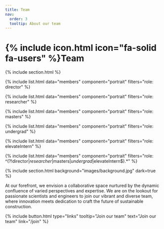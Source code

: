 ```yaml
---
title: Team
nav:
  order: 3
  tooltip: About our team
---
```



# {% include icon.html icon="fa-solid fa-users" %}Team

{% include section.html %}

{% include list.html data="members" component="portrait" filters="role: director" %}

{% include list.html data="members" component="portrait" filters="role: researcher" %}

{% include list.html data="members" component="portrait" filters="role: masters" %}

{% include list.html data="members" component="portrait" filters="role: undergrad" %}

{% include list.html data="members" component="portrait" filters="role: elevateIntern" %}

{% include list.html data="members" component="portrait" filters="role: ^(?!director$|researcher$|masters$|undergrad$|elevateIntern$).*" %}

{% include section.html background="images/background.jpg" dark=true %}

At our forefront, we envision a collaborative space nurtured by the dynamic confluence of varied perspectives and expertise. We are on the lookout for passionate scientists and engineers to join our vibrant and diverse team, where innovation meets dedication to craft the future of sustainable construction.

{%
  include button.html
  type="links"
  tooltip="Join our team"
  text="Join our team"
  link="/join"
%}
